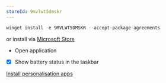 ```yaml
---
storeId: 9mvlwt5dmskr
---
```



```powershell
winget install -e 9MVLWT5DMSKR --accept-package-agreements
```

or install via [Microsoft Store](https://microsoft.com/store/apps/9MVLWT5DMSKR)

- Open application
- [x] Show battery status in the taskbar

[Install personalisation apps](../notes/Install%20personalisation%20apps.md)
